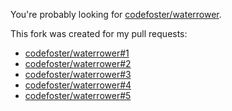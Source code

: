 You're probably looking for [codefoster/waterrower](https://github.com/codefoster/waterrower).

This fork was created for my pull requests:

* [codefoster/waterrower#1](https://github.com/codefoster/waterrower/pull/1)
* [codefoster/waterrower#2](https://github.com/codefoster/waterrower/pull/2)
* [codefoster/waterrower#3](https://github.com/codefoster/waterrower/pull/3)
* [codefoster/waterrower#4](https://github.com/codefoster/waterrower/pull/4)
* [codefoster/waterrower#5](https://github.com/codefoster/waterrower/pull/5)

